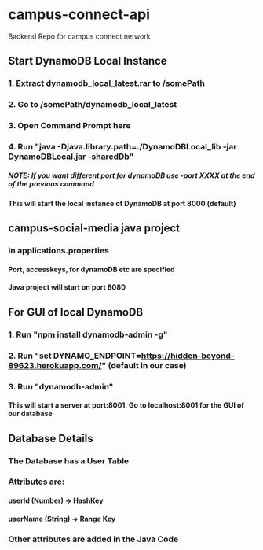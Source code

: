 # campus-connect-api
Backend Repo for campus connect network

## Start DynamoDB Local Instance
### 1. Extract dynamodb_local_latest.rar to /somePath
### 2. Go to /somePath/dynamodb_local_latest
### 3. Open Command Prompt here
### 4. Run "java -Djava.library.path=./DynamoDBLocal_lib -jar DynamoDBLocal.jar -sharedDb"
##### NOTE: If you want different port for dynamoDB use -port XXXX at the end of the previous command
#### This will start the local instance of DynamoDB at port 8000 (default)

## campus-social-media java project
### In applications.properties
#### Port, accesskeys, for dynamoDB etc are specified
#### Java project will start on port 8080

## For GUI of local DynamoDB
### 1. Run "npm install dynamodb-admin -g"
### 2. Run "set DYNAMO_ENDPOINT=https://hidden-beyond-89623.herokuapp.com/" (default in our case)
### 3. Run "dynamodb-admin"
#### This will start a server at port:8001. Go to localhost:8001 for the GUI of our database

## Database Details
### The Database has a User Table
### Attributes are:
  #### userId (Number) -> HashKey
  #### userName (String) -> Range Key
### Other attributes are added in the Java Code
